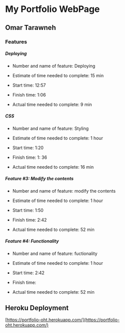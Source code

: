 # My Portfolio WebPage

## Omar Tarawneh

### Features

##### Deploying

* Number and name of feature: Deploying

* Estimate of time needed to complete: 15 min

* Start time: 12:57

* Finish time: 1:06

* Actual time needed to complete: 9 min

##### CSS

* Number and name of feature: Styling

* Estimate of time needed to complete: 1 hour

* Start time: 1:20

* Finish time: 1: 36

* Actual time needed to complete: 16 min

##### Feature #3: Modify the contents

* Number and name of feature: modify the contents

* Estimate of time needed to complete: 1 hour

* Start time: 1:50

* Finish time: 2:42

* Actual time needed to complete: 52 min

##### Feature #4: Functionality

* Number and name of feature: fuctionality

* Estimate of time needed to complete: 1 hour

* Start time: 2:42

* Finish time: 

* Actual time needed to complete: 52 min

## Heroku Deployment

[https://portfolio-oht.herokuapp.com/](https://portfolio-oht.herokuapp.com/)

